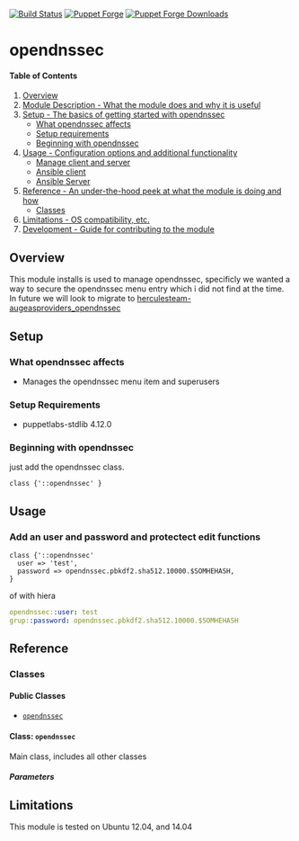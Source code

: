 [![Build Status](https://travis-ci.org/icann-dns/puppet-opendnssec.svg?branch=master)](https://travis-ci.org/icann-dns/puppet-opendnssec)
[![Puppet Forge](https://img.shields.io/puppetforge/v/icann/opendnssec.svg?maxAge=2592000)](https://forge.puppet.com/icann/opendnssec)
[![Puppet Forge Downloads](https://img.shields.io/puppetforge/dt/icann/opendnssec.svg?maxAge=2592000)](https://forge.puppet.com/icann/opendnssec)
# opendnssec

#### Table of Contents

1. [Overview](#overview)
2. [Module Description - What the module does and why it is useful](#module-description)
3. [Setup - The basics of getting started with opendnssec](#setup)
    * [What opendnssec affects](#what-opendnssec-affects)
    * [Setup requirements](#setup-requirements)
    * [Beginning with opendnssec](#beginning-with-opendnssec)
4. [Usage - Configuration options and additional functionality](#usage)
    * [Manage client and server](#manage-client-and-server)
    * [Ansible client](#opendnssec-client)
    * [Ansible Server](#opendnssec-server)
5. [Reference - An under-the-hood peek at what the module is doing and how](#reference)
    * [Classes](#classes)
5. [Limitations - OS compatibility, etc.](#limitations)
6. [Development - Guide for contributing to the module](#development)

## Overview

This module installs is used to manage opendnssec, specificly we wanted a way to secure the opendnssec menu entry which i did not find at the time.  In future we will look to migrate to [herculesteam-augeasproviders_opendnssec](https://forge.puppet.com/herculesteam/augeasproviders_opendnssec)

## Setup

### What opendnssec affects

* Manages the opendnssec menu item and superusers

### Setup Requirements

* puppetlabs-stdlib 4.12.0

### Beginning with opendnssec

just add the opendnssec class.

```puppet
class {'::opendnssec' }
```

## Usage

### Add an user and password and protectect edit functions

```puppet
class {'::opendnssec' 
  user => 'test',
  password => opendnssec.pbkdf2.sha512.10000.$SOMHEHASH,
}
```

of with hiera

```yaml
opendnssec::user: test
grup::password: opendnssec.pbkdf2.sha512.10000.$SOMHEHASH
```

## Reference

### Classes

#### Public Classes

* [`opendnssec`](#class-opendnssec)

#### Class: `opendnssec`

Main class, includes all other classes

##### Parameters 


## Limitations

This module is tested on Ubuntu 12.04, and 14.04
